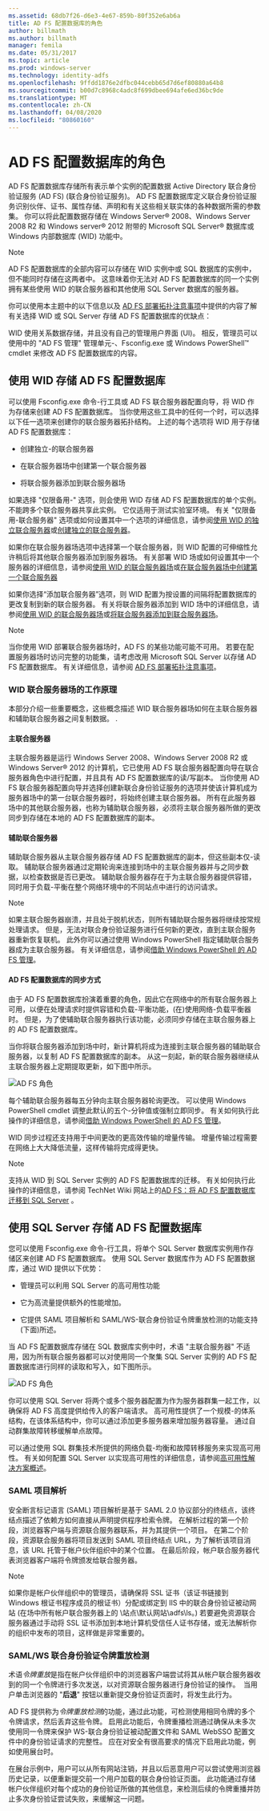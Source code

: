 ```yaml
---
ms.assetid: 68db7f26-d6e3-4e67-859b-80f352e6ab6a
title: AD FS 配置数据库的角色
author: billmath
ms.author: billmath
manager: femila
ms.date: 05/31/2017
ms.topic: article
ms.prod: windows-server
ms.technology: identity-adfs
ms.openlocfilehash: 9ffdd1876e2dfbc044cebb65d7d6ef80880a64b8
ms.sourcegitcommit: b00d7c8968c4adc8f699dbee694afe6ed36bc9de
ms.translationtype: MT
ms.contentlocale: zh-CN
ms.lasthandoff: 04/08/2020
ms.locfileid: "80860160"
---
```

# <a name="the-role-of-the-ad-fs-configuration-database"></a>AD FS 配置数据库的角色
AD FS 配置数据库存储所有表示单个实例的配置数据 Active Directory 联合身份验证服务 \(AD FS\) \(联合身份验证服务\)。 AD FS 配置数据库定义联合身份验证服务识别伙伴、证书、属性存储、声明和有关这些相关联实体的各种数据所需的参数集。 你可以将此配置数据存储在 Windows Server&reg; 2008、Windows Server 2008 R2 和 Windows server&reg; 2012 附带的 Microsoft SQL Server&reg; 数据库或 Windows 内部数据库 \(WID\) 功能中。  
  
> [!NOTE]  
> AD FS 配置数据库的全部内容可以存储在 WID 实例中或 SQL 数据库的实例中，但不能同时存储在这两者中。 这意味着你无法对 AD FS 配置数据库的同一个实例拥有某些使用 WID 的联合服务器和其他使用 SQL Server 数据库的服务器。  
  
你可以使用本主题中的以下信息以及 [AD FS 部署拓扑注意事项](https://technet.microsoft.com/library/gg982489.aspx)中提供的内容了解有关选择 WID 或 SQL Server 存储 AD FS 配置数据库的优缺点：  
  
WID 使用关系数据存储，并且没有自己的管理用户界面 \(UI\)。 相反，管理员可以使用中的 "AD FS 管理" 管理单元\-、Fsconfig.exe 或 Windows PowerShell&trade; cmdlet 来修改 AD FS 配置数据库的内容。  
  
## <a name="using-wid-to-store-the-ad-fs-configuration-database"></a>使用 WID 存储 AD FS 配置数据库  
可以使用 Fsconfig.exe 命令\-行工具或 AD FS 联合服务器配置向导，将 WID 作为存储来创建 AD FS 配置数据库。 当你使用这些工具中的任何一个时，可以选择以下任一选项来创建你的联合服务器拓扑结构。 上述的每个选项将 WID 用于存储 AD FS 配置数据库：  
  
-   创建独立\-的联合服务器  
  
-   在联合服务器场中创建第一个联合服务器  
  
-   将联合服务器添加到联合服务器场  
  
如果选择 "仅限备用\-" 选项，则会使用 WID 存储 AD FS 配置数据库的单个实例。 不能跨多个联合服务器共享此实例。 它仅适用于测试实验室环境。 有关 "仅限备用\-联合服务器" 选项或如何设置其中一个选项的详细信息，请参阅[使用 WID 的独立联合服务器](https://technet.microsoft.com/library/gg982486.aspx)或[创建独立的联合服务器](https://technet.microsoft.com/library/ee913579.aspx)。  
  
如果你在联合服务器场选项中选择第一个联合服务器，则 WID 配置的可伸缩性允许稍后将其他联合服务器添加到服务器场。 有关部署 WID 场或如何设置其中一个服务器的详细信息，请参阅[使用 WID 的联合服务器场](https://technet.microsoft.com/library/gg982492.aspx)或[在联合服务器场中创建第一个联合服务器](https://technet.microsoft.com/library/dd807070.aspx)  
  
如果你选择“添加联合服务器”选项，则 WID 配置为按设置的间隔将配置数据库的更改复制到新的联合服务器。 有关将联合服务器添加到 WID 场中的详细信息，请参阅[使用 WID 的联合服务器场](https://technet.microsoft.com/library/gg982492.aspx)或[将联合服务器添加到联合服务器场](https://technet.microsoft.com/library/ee913575.aspx)。  
  
> [!NOTE]  
> 当你使用 WID 部署联合服务器场时，AD FS 的某些功能可能不可用。 若要在配置服务器场时访问完整的功能集，请考虑改用 Microsoft SQL Server 以存储 AD FS 配置数据库。 有关详细信息，请参阅 [AD FS 部署拓扑注意事项](https://technet.microsoft.com/library/gg982489(v=ws.11).aspx)。  
  
### <a name="how-a-wid-federation-server-farm-works"></a>WID 联合服务器场的工作原理  
本部分介绍一些重要概念，这些概念描述 WID 联合服务器场如何在主联合服务器和辅助联合服务器之间复制数据。 .  
  
#### <a name="primary-federation-server"></a>主联合服务器  
主联合服务器是运行 Windows Server 2008、Windows Server 2008 R2 或 Windows Server&reg; 2012 的计算机，它已使用 AD FS 联合服务器配置向导在联合服务器角色中进行配置，并且具有 AD FS 配置数据库的读/写副本。 当你使用 AD FS 联合服务器配置向导并选择创建新联合身份验证服务的选项并使该计算机成为服务器场中的第一台联合服务器时，将始终创建主联合服务器。 所有在此服务器场中的其他联合服务器，也称为辅助联合服务器，必须将主联合服务器所做的更改同步到存储在本地的 AD FS 配置数据库的副本。  
  
#### <a name="secondary-federation-servers"></a>辅助联合服务器  
辅助联合服务器从主联合服务器存储 AD FS 配置数据库的副本，但这些副本仅\-读取。 辅助联合服务器通过定期轮询来连接到场中的主联合服务器并与之同步数据，以检查数据是否已更改。 辅助联合服务器存在于为主联合服务器提供容错，同时用于负载\-平衡在整个网络环境中的不同站点中进行的访问请求。  
  
> [!NOTE]  
> 如果主联合服务器崩溃，并且处于脱机状态，则所有辅助联合服务器将继续按常规处理请求。 但是，无法对联合身份验证服务进行任何新的更改，直到主联合服务器重新恢复联机。 此外你可以通过使用 Windows PowerShell 指定辅助联合服务器成为主联合服务器。 有关详细信息，请参阅[借助 Windows PowerShell 的 AD FS 管理](https://go.microsoft.com/fwlink/?LinkID=179634)。  
  
#### <a name="how-the-adfs-configuration-database-is-synchronized"></a>AD FS 配置数据库的同步方式  
由于 AD FS 配置数据库扮演着重要的角色，因此它在网络中的所有联合服务器上可用，以便在处理请求时提供容错和负载\-平衡功能，\(在\)使用网络\-负载平衡器时。 但是，为了使辅助联合服务器执行该功能，必须同步存储在主联合服务器上的 AD FS 配置数据库。  
  
当你将联合服务器添加到场中时，新计算机将成为连接到主联合服务器的辅助联合服务器，以复制 AD FS 配置数据库的副本。 从这一刻起，新的联合服务器继续从主联合服务器上定期提取更新，如下图中所示。  
  
![AD FS 角色](media/adfs2_WID.png)  
  
每个辅助联合服务器每五分钟向主联合服务器轮询更改。 可以使用 Windows PowerShell cmdlet 调整此默认的五个\-分钟值或强制立即同步。 有关如何执行此操作的详细信息，请参阅[借助 Windows PowerShell 的 AD FS 管理](https://go.microsoft.com/fwlink/?LinkID=179634)。  
  
WID 同步过程还支持用于中间更改的更高效传输的增量传输。 增量传输过程需要在网络上大大降低流量，这样传输将完成得更快。  
  
> [!NOTE]  
> 支持从 WID 到 SQL Server 实例的 AD FS 配置数据库的迁移。 有关如何执行此操作的详细信息，请参阅 TechNet Wiki 网站上的[AD FS：将 AD FS 配置数据库迁移到 SQL Server](https://go.microsoft.com/fwlink/?LinkId=192232) 。  
  
## <a name="using-sql-server-to-store-the-ad-fs-configuration-database"></a>使用 SQL Server 存储 AD FS 配置数据库  
您可以使用 Fsconfig.exe 命令\-行工具，将单个 SQL Server 数据库实例用作存储区来创建 AD FS 配置数据库。 使用 SQL Server 数据库作为 AD FS 配置数据库，通过 WID 提供以下优势：  
  
-   管理员可以利用 SQL Server 的高可用性功能  
  
-   它为高流量提供额外的性能增加。  
  
-   它提供 SAML 项目解析和 SAML/WS\-联合身份验证令牌重放检测的功能支持 \(下面\)所述。  
  
当 AD FS 配置数据库存储在 SQL 数据库实例中时，术语 "主联合服务器" 不适用，因为所有联合服务器都可以对使用同一个聚集 SQL Server 实例的 AD FS 配置数据库进行同样的读取和写入，如下图所示。  
  
![AD FS 角色](media/adfs2_SQL.png)  
  
你可以使用 SQL Server 将两个或多个服务器配置为作为服务器群集一起工作，以确保将 AD FS 高度提供给传入的客户端请求。 高可用性提供了一个规模\-的体系结构，在该体系结构中，你可以通过添加更多服务器来增加服务器容量。 通过自动群集故障转移缓解单点故障。  
  
可以通过使用 SQL 群集技术所提供的网络负载\-均衡和故障转移服务来实现高可用性。 有关如何配置 SQL Server 以实现高可用性的详细信息，请参阅[高可用性解决方案概述](https://go.microsoft.com/fwlink/?LinkId=179853)。  
  
### <a name="saml-artifact-resolution"></a>SAML 项目解析  
安全断言标记语言 \(SAML\) 项目解析是基于 SAML 2.0 协议部分的终结点，该终结点描述了依赖方如何直接从声明提供程序检索令牌。 在解析过程的第一个阶段，浏览器客户端与资源联合服务器联系，并为其提供一个项目。 在第二个阶段，资源联合服务器将项目发送到 SAML 项目终结点 URL，为了解析该项目消息，该 URL 托管于帐户伙伴组织中的某个位置。 在最后阶段，帐户联合服务器代表浏览器客户端将令牌颁发给联合服务器。  
  
> [!NOTE]  
> 如果你是帐户伙伴组织中的管理员，请确保将 SSL 证书（该证书链接到 Windows 根证书程序成员的根证书）分配或绑定到 IIS 中的联合身份验证被动网站 \(<ComputerName>在场中所有帐户联合服务器上的 \\站点\\默认网站\\adfs\\ls。\) 若要避免资源联合服务器通过手动将 SSL 证书添加到本地计算机受信任人证书存储，或无法解析你的组织中发布的项目，这样做是非常重要的。  
  
### <a name="samlws---federation-token-replay-detection"></a>SAML/WS 联合身份验证令牌重放检测  
术语*令牌重放*是指在帐户伙伴组织中的浏览器客户端尝试将其从帐户联合服务器收到的同一个令牌进行多次发送，以对资源联合服务器进行身份验证的操作。  当用户单击浏览器的 "**后退**" 按钮以重新提交身份验证页面时，将发生此行为。  
  
AD FS 提供称为*令牌重放检测*的功能，通过此功能，可检测使用相同令牌的多个令牌请求，然后丢弃这些令牌。 启用此功能后，令牌重播检测通过确保从未多次使用同一令牌来保护 WS\-联合身份验证被动配置文件和 SAML WebSSO 配置文件中的身份验证请求的完整性。 应在对安全有很高要求的情况下启用此功能，例如使用展台时。  
  
在展台示例中，用户可以从所有网站注销，并且以后恶意用户可以尝试使用浏览器历史记录，以便重新提交前一个用户加载的联合身份验证页面。 此功能通过存储帐户伙伴组织对每个成功的身份验证所做的其他信息，来检测后续的令牌重播并防止多次身份验证尝试失败，来缓解这一问题。  
  

